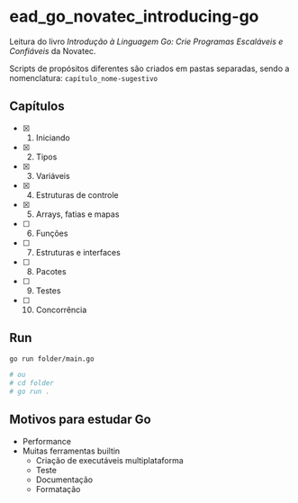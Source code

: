 # ead_go_novatec_introducing-go

Leitura do livro *Introdução à Linguagem Go: Crie Programas Escaláveis e Confiáveis* da Novatec.

Scripts de propósitos diferentes são criados em pastas separadas, sendo a nomenclatura: `capítulo_nome-sugestivo`

## Capítulos

- [x] 1. Iniciando
- [x] 2. Tipos
- [x] 3. Variáveis
- [x] 4. Estruturas de controle
- [x] 5. Arrays, fatias e mapas
- [ ] 6. Funções
- [ ] 7. Estruturas e interfaces
- [ ] 8. Pacotes
- [ ] 9. Testes
- [ ] 10. Concorrência

## Run

```sh
go run folder/main.go

# ou
# cd folder
# go run .
```

## Motivos para estudar Go

- Performance
- Muitas ferramentas builtin
    - Criação de executáveis multiplataforma
    - Teste
    - Documentação
    - Formatação
